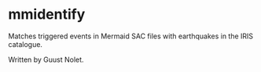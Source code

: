 # mmidentify
Matches triggered events in Mermaid SAC files with earthquakes in the IRIS catalogue. 

Written by Guust Nolet.
